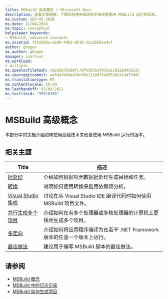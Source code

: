 ```yaml
---
title: MSBuild 高级概念 | Microsoft Docs
description: 查看文章链接，了解如何使用高级技术来改善使用 MSBuild 运行的版本。
ms.custom: SEO-VS-2020
ms.date: 11/04/2016
ms.topic: conceptual
helpviewer_keywords:
- MSBuild, advanced concepts
ms.assetid: f34a558a-ebd9-49bd-8510-32a2b581a4af
author: ghogen
ms.author: ghogen
manager: jmartens
ms.workload:
- multiple
ms.openlocfilehash: c92a9270198fc7dfb5035afd35a1c92269450133
ms.sourcegitcommit: ae6d47b09a439cd0e13180f5e89510e3e347fd47
ms.translationtype: HT
ms.contentlocale: zh-CN
ms.lasthandoff: 02/08/2021
ms.locfileid: "99918160"
---
```

# <a name="msbuild-advanced-concepts"></a>MSBuild 高级概念

本部分中的文档介绍如何使用高级技术来改善使用 MSBuild 运行的版本。

## <a name="related-topics"></a>相关主题

|Title|描述|
|-----------|-----------------|
|[批处理](../msbuild/msbuild-batching.md)|介绍如何根据项元数据批处理生成目标和任务。|
|[转换](../msbuild/msbuild-transforms.md)|说明如何使用转换来启用依赖项分析。|
|[Visual Studio 集成](../msbuild/visual-studio-integration-msbuild.md)|讨论在从 Visual Studio IDE 编译代码时如何使用 MSBuild 项目文件。|
|[并行生成多个项目](../msbuild/building-multiple-projects-in-parallel-with-msbuild.md)|介绍如何在有多个处理器或多核处理器的计算机上更快地生成多个项目。|
|[多定向](../msbuild/msbuild-multitargeting-overview.md)|介绍如何将应用程序编译为在若干 .NET Framework 版本的任意一个版本上运行。|
|[最佳做法](../msbuild/msbuild-best-practices.md)|建议用于编写 MSBuild 脚本的最佳做法。|

## <a name="see-also"></a>请参阅

- [MSBuild 概念](../msbuild/msbuild-concepts.md)
- [MSBuild 中的日志记录](../msbuild/logging-in-msbuild.md)
- [MSBuild 如何生成项目](build-process-overview.md)